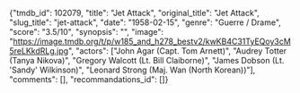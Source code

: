 {"tmdb_id": 102079, "title": "Jet Attack", "original_title": "Jet Attack", "slug_title": "jet-attack", "date": "1958-02-15", "genre": "Guerre / Drame", "score": "3.5/10", "synopsis": "", "image": "https://image.tmdb.org/t/p/w185_and_h278_bestv2/kwKB4C31TyEQoy3cM5reLKkdRLg.jpg", "actors": ["John Agar (Capt. Tom Arnett)", "Audrey Totter (Tanya Nikova)", "Gregory Walcott (Lt. Bill Claiborne)", "James Dobson (Lt. 'Sandy' Wilkinson)", "Leonard Strong (Maj. Wan (North Korean))"], "comments": [], "recommandations_id": []}